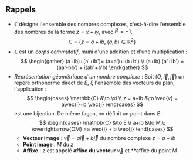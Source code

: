 
## Rappels
- $\mathbb{C}$ désigne l'ensemble des nombres complexes, c'est-à-dire l'ensemble des nombres de la forme $z = x+ iy$, avec $i^2=-1$.
	$$
	\mathbb{C} = \{z = a + ib, \; (a,b)\in \mathbb{R}^2\}
	$$
- $\mathbb{C}$ est un *corps commutatif*, muni d'une addition et d'une multiplication :
	$$
	\begin{gather}
	(a+ib)+(a'+ib')= (a+a')+i(b+b') \\
	(a+ib).(a'+ib') = (aa'-bb') + i(ab'+a'b)
	\end{gather}
	$$
- *Représentation géométrique d'un nombre complexe* : Soit $(O, \vec{i}, \vec{j})$ un repère orthonormé direct de $E$, $\xi$ l'ensemble des vecteurs du plan, l'application :
	$$
	\begin{cases}
	\mathbb{C} &\to \xi \\ 
	z = a+ib &\to \vec{v} = a\vec{i}+b \vec{j}
	\end{cases}
	$$
	est une bijection. De même façon, on définit un point dans $E$ :
	$$
	\begin{cases}
	\mathbb{C} &\to E \\
	a+ib &\to M,\; \overrightarrow{OM} =a \vec{i} + b \vec{j}
	\end{cases}
	$$
	- **Vecteur image** : $\vec{v} = a \vec{i}+b \vec{j}$ du nombre complexe $z = a+ib$
	- **Point image** : $M$ du $z$
	- **Affixe** : $z$ est appelé **affixe du vecteur** $\vec{v}$ et **affixe du point $M$

